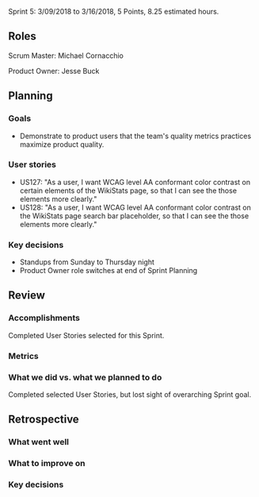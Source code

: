 Sprint 5: 3/09/2018 to 3/16/2018, 5 Points, 8.25 estimated hours.

## Roles

Scrum Master: Michael Cornacchio

Product Owner: Jesse Buck

## Planning

### Goals
- Demonstrate to product users that the team's quality metrics practices maximize product quality.
### User stories
  - US127: "As a user, I want WCAG level AA conformant color contrast on certain elements of the WikiStats page, so that I can see the those elements more clearly."
  - US128: "As a user, I want WCAG level AA conformant color contrast on the WikiStats page search bar placeholder, so that I can see the those elements more clearly." 

### Key decisions
  - Standups from Sunday to Thursday night
  - Product Owner role switches at end of Sprint Planning 
## Review

### Accomplishments
  Completed User Stories selected for this Sprint.

### Metrics

### What we did vs. what we planned to do
   Completed selected User Stories, but lost sight of overarching Sprint goal. 

## Retrospective

### What went well

### What to improve on

### Key decisions
